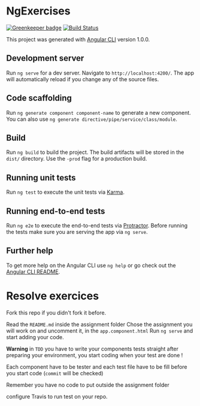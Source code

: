 # NgExercises

[![Greenkeeper badge](https://badges.greenkeeper.io/BenjaminPerrin/ng-exercises.svg)](https://greenkeeper.io/)
[![Build Status](https://travis-ci.org/BenjaminPerrin/ng-exercises.svg?branch=master)](https://travis-ci.org/BenjaminPerrin/ng-exercises)

This project was generated with [Angular CLI](https://github.com/angular/angular-cli) version 1.0.0.

## Development server

Run `ng serve` for a dev server. Navigate to `http://localhost:4200/`. The app will automatically reload if you change any of the source files.

## Code scaffolding

Run `ng generate component component-name` to generate a new component. You can also use `ng generate directive/pipe/service/class/module`.

## Build

Run `ng build` to build the project. The build artifacts will be stored in the `dist/` directory. Use the `-prod` flag for a production build.

## Running unit tests

Run `ng test` to execute the unit tests via [Karma](https://karma-runner.github.io).

## Running end-to-end tests

Run `ng e2e` to execute the end-to-end tests via [Protractor](http://www.protractortest.org/).
Before running the tests make sure you are serving the app via `ng serve`.

## Further help

To get more help on the Angular CLI use `ng help` or go check out the [Angular CLI README](https://github.com/angular/angular-cli/blob/master/README.md).


# Resolve exercices 

Fork this repo if you didn't fork it before.

Read the `README.md` inside the assignment folder
Chose the assignment you will work on and uncomment it, in the `app.component.html`
Run `ng serve` and start adding your code.

**Warning** in `TDD` you have to write your components tests straight after preparing your environment, you start coding when your test are done ! 

Each component have to be tester and each test file have to be fill before you start code (`commit` will be checked)

Remember you have no code to put outside the assignment folder

configure Travis to run test on your repo.
